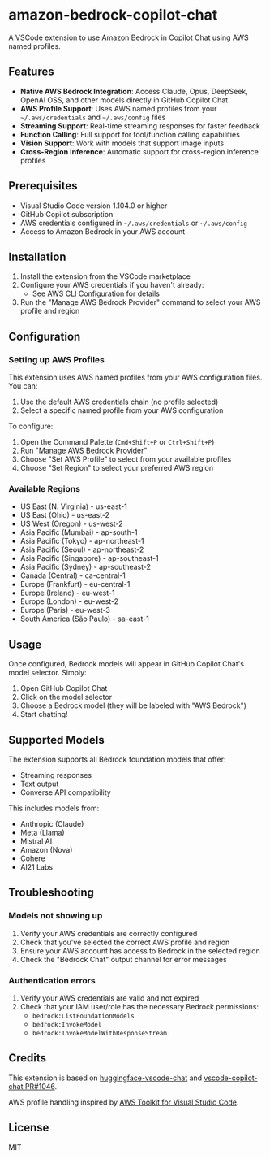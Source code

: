 # amazon-bedrock-copilot-chat

A VSCode extension to use Amazon Bedrock in Copilot Chat using AWS named profiles.

## Features

- **Native AWS Bedrock Integration**: Access Claude, Opus, DeepSeek, OpenAI OSS, and other models directly in GitHub Copilot Chat
- **AWS Profile Support**: Uses AWS named profiles from your `~/.aws/credentials` and `~/.aws/config` files
- **Streaming Support**: Real-time streaming responses for faster feedback
- **Function Calling**: Full support for tool/function calling capabilities
- **Vision Support**: Work with models that support image inputs
- **Cross-Region Inference**: Automatic support for cross-region inference profiles

## Prerequisites

- Visual Studio Code version 1.104.0 or higher
- GitHub Copilot subscription
- AWS credentials configured in `~/.aws/credentials` or `~/.aws/config`
- Access to Amazon Bedrock in your AWS account

## Installation

1. Install the extension from the VSCode marketplace
2. Configure your AWS credentials if you haven't already:
    - See [AWS CLI Configuration](https://docs.aws.amazon.com/cli/latest/userguide/cli-configure-files.html) for details
3. Run the "Manage AWS Bedrock Provider" command to select your AWS profile and region

## Configuration

### Setting up AWS Profiles

This extension uses AWS named profiles from your AWS configuration files. You can:

1. Use the default AWS credentials chain (no profile selected)
2. Select a specific named profile from your AWS configuration

To configure:

1. Open the Command Palette (`Cmd+Shift+P` or `Ctrl+Shift+P`)
2. Run "Manage AWS Bedrock Provider"
3. Choose "Set AWS Profile" to select from your available profiles
4. Choose "Set Region" to select your preferred AWS region

### Available Regions

- US East (N. Virginia) - us-east-1
- US East (Ohio) - us-east-2
- US West (Oregon) - us-west-2
- Asia Pacific (Mumbai) - ap-south-1
- Asia Pacific (Tokyo) - ap-northeast-1
- Asia Pacific (Seoul) - ap-northeast-2
- Asia Pacific (Singapore) - ap-southeast-1
- Asia Pacific (Sydney) - ap-southeast-2
- Canada (Central) - ca-central-1
- Europe (Frankfurt) - eu-central-1
- Europe (Ireland) - eu-west-1
- Europe (London) - eu-west-2
- Europe (Paris) - eu-west-3
- South America (São Paulo) - sa-east-1

## Usage

Once configured, Bedrock models will appear in GitHub Copilot Chat's model selector. Simply:

1. Open GitHub Copilot Chat
2. Click on the model selector
3. Choose a Bedrock model (they will be labeled with "AWS Bedrock")
4. Start chatting!

## Supported Models

The extension supports all Bedrock foundation models that offer:

- Streaming responses
- Text output
- Converse API compatibility

This includes models from:

- Anthropic (Claude)
- Meta (Llama)
- Mistral AI
- Amazon (Nova)
- Cohere
- AI21 Labs

## Troubleshooting

### Models not showing up

1. Verify your AWS credentials are correctly configured
2. Check that you've selected the correct AWS profile and region
3. Ensure your AWS account has access to Bedrock in the selected region
4. Check the "Bedrock Chat" output channel for error messages

### Authentication errors

1. Verify your AWS credentials are valid and not expired
2. Check that your IAM user/role has the necessary Bedrock permissions:
    - `bedrock:ListFoundationModels`
    - `bedrock:InvokeModel`
    - `bedrock:InvokeModelWithResponseStream`

## Credits

This extension is based on [huggingface-vscode-chat](https://github.com/huggingface/huggingface-vscode-chat) and [vscode-copilot-chat PR#1046](https://github.com/microsoft/vscode-copilot-chat/pull/1046).

AWS profile handling inspired by [AWS Toolkit for Visual Studio Code](https://github.com/aws/aws-toolkit-vscode).

## License

MIT
